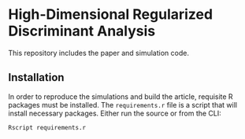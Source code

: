 # High-Dimensional Regularized Discriminant Analysis

This repository includes the paper and simulation code.

## Installation

In order to reproduce the simulations and build the article, requisite R
packages must be installed. The `requirements.r` file is a script that will
install necessary packages. Either run the source or from the CLI:

```bash
Rscript requirements.r
```


